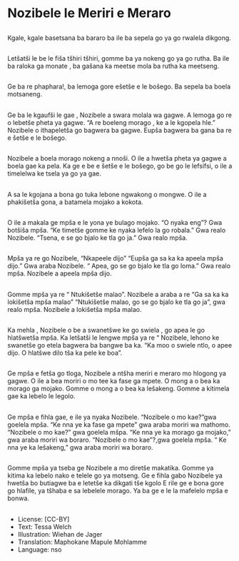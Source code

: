 # Nozibele le Meriri e Meraro

##
Kgale, kgale basetsana ba bararo
ba ile ba sepela go ya go rwalela
dikgong.

##
Letšatši le be le fiša tšhiri tšhiri,
gomme ba ya nokeng go ya go
rutha.
Ba ile ba raloka ga monate , ba
gašana ka meetse mola ba rutha ka
meetseng.

##
Ge ba re phaphara!, ba lemoga gore
ešetše e le bošego.
Ba sepela ba boela motsaneng.

##
Ge ba le kgaufši le gae , Nozibele a
swara molala wa gagwe.
A lemoga go re o lebetše pheta ya
gagwe.
“A re boeleng morago , ke a le
kgopela hle.”
Nozibele o ithapeletša go bagwera
ba gagwe.
Eupša bagwera ba gana ba re e
šetše e le bošego.

##
Nozibele a boela morago nokeng a
nnoši. O ile a hwetša pheta ya
gagwe a boela gae ka pela.
Ka ge e be e šetše e le bošego, go
be go le lefsifsi, o ile a timelelwa ke
tsela ya go ya gae.

##
A sa le kgojana a bona go tuka
lebone ngwakong o mongwe.
O ile a phakišetša gona, a batamela
mojako a kokota.

##
O ile a makala ge mpša e le yona ye
bulago mojako.
“O nyaka eng”? Gwa botšiša mpša.
“Ke timetše gomme ke nyaka lefelo
la go robala.” Gwa realo Nozibele.
“Tsena, e se go bjalo ke tla go ja.”
Gwa realo mpša.

##
Mpša ya re go Nozibele, “Nkapeele
dijo”
“Eupša ga sa ka ka apeela mpša
dijo.” Gwa araba Nozibele.
“ Apea, go se go bjalo ke tla go
loma.” Gwa realo mpša.
Nozibele a apeela mpša dijo.

##
Gomme mpša ya re “ Ntukišetše
malao”.
Nozibele a araba a re “Ga sa ka ka
lokišetša mpša malao”
“Ntukišetše malao, go se go bjalo
ke tla go ja”, gwa realo mpša.
Nozibele a lokišetša mpša malao.

##
Ka mehla , Nozibele o be a
swanetšwe ke go swiela , go apea le
go hlatšwetša mpša.
Ka letšatši le lengwe mpša ya re “
Nozibele, lehono ke swanetše go
etela bagwera ba bangwe ba ka.
“Ka moo o swiele ntlo, o apee dijo.
O hlatšwe dilo tša ka pele ke boa”.

##
Ge mpša e fetša go tloga, Nozibele
a ntšha meriri e meraro mo hlogong
ya gagwe.
O ile a bea moriri o mo tee ka fase
ga mpete.
O mong a o bea ka morago ga
mojako.
Gomme o mong a o bea ka
lešakeng.
Gomme a kitimela gae ka lebelo le
legolo.

##
Ge mpša e fihla gae, e ile ya nyaka
Nozibele.
“Nozibele o mo kae?”gwa goelela
mpša.
“Ke nna ye ka fase ga mpete” gwa
araba moriri wa mathomo.
“Nozibele o mo kae?” gwa goelela
mšpa.
“Ke nna ye ka morago ga mojako,”
gwa araba moriri wa boraro.
“Nozibele o mo kae”?,gwa goelela
mpša.
“ Ke nna ye ka lešakeng,” gwa
araba moriri wa boraro.

##
Gomme mpša ya tseba ge Nozibele
a mo diretše makatika.
Gomme ya kitima ka lebelo nako e
telele go ya motseng.
Ge e fihla gabo Nozibele ya hwetša
bo butiagwe ba e letetše ka dikgati
tše kgolo
E rile ge e bona gore go hlafile, ya
tšhaba e sa lebelele morago. Ya ba
ge e le la mafelelo mpša e bonwa.

##
* License: [CC-BY]
* Text: Tessa Welch
* Illustration: Wiehan de Jager
* Translation: Maphokane Mapule Mohlamme
* Language: nso
